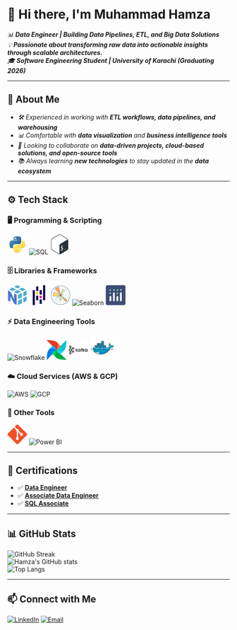# 👋 Hi there, I'm Muhammad Hamza

*📊 **Data Engineer | Building Data Pipelines, ETL, and Big Data Solutions***  
*💡 **Passionate about transforming raw data into actionable insights through scalable architectures.***  
*🎓 **Software Engineering Student | University of Karachi (Graduating 2026)***

---

## 🚀 About Me

- *🛠 Experienced in working with **ETL workflows, data pipelines, and warehousing***
- *📊 Comfortable with **data visualization** and **business intelligence tools***
- *🤝 Looking to collaborate on **data-driven projects, cloud-based solutions, and open-source tools***
- *📚 Always learning **new technologies** to stay updated in the **data ecosystem***

---

## ⚙️ Tech Stack

### 🖥 Programming & Scripting

<p>
  <img src="https://raw.githubusercontent.com/devicons/devicon/master/icons/python/python-original.svg" width="45" height="45" alt="Python"/>
  <img src="https://img.icons8.com/external-flat-juicy-fish/60/000000/external-sql-coding-and-development-flat-flat-juicy-fish.png" width="45" height="45" alt="SQL"/>
  <img src="https://raw.githubusercontent.com/devicons/devicon/master/icons/bash/bash-original.svg" width="45" height="45" alt="Bash"/>
</p>

### 🗄 Libraries & Frameworks

<p>
  <img src="https://raw.githubusercontent.com/devicons/devicon/master/icons/numpy/numpy-original.svg" width="45" height="45" alt="NumPy"/>
  <img src="https://raw.githubusercontent.com/devicons/devicon/master/icons/pandas/pandas-original.svg" width="45" height="45" alt="Pandas"/>
  <img src="https://raw.githubusercontent.com/devicons/devicon/master/icons/matplotlib/matplotlib-original.svg" width="45" height="45" alt="Matplotlib"/>
  <img src="https://seaborn.pydata.org/_images/logo-mark-lightbg.svg" width="45" height="45" alt="Seaborn"/>
  <img src="https://raw.githubusercontent.com/devicons/devicon/master/icons/plotly/plotly-original.svg" width="45" height="45" alt="Plotly"/>
</p>

### ⚡ Data Engineering Tools

<p>
  <img src="https://www.vectorlogo.zone/logos/snowflake/snowflake-icon.svg" width="45" height="45" alt="Snowflake"/>
  <img src="https://raw.githubusercontent.com/devicons/devicon/master/icons/apacheairflow/apacheairflow-original.svg" width="45" height="45" alt="Airflow"/>
  <img src="https://raw.githubusercontent.com/devicons/devicon/master/icons/apachekafka/apachekafka-original-wordmark.svg" width="45" height="45" alt="Apache Kafka"/>
  <img src="https://raw.githubusercontent.com/devicons/devicon/master/icons/docker/docker-original.svg" width="55" height="55" alt="Docker"/>
</p>

### ☁️ Cloud Services (AWS & GCP)

<p>
  <img src="https://cdn.worldvectorlogo.com/logos/amazon-web-services-2.svg" width="55" height="55" alt="AWS"/>
  <img src="https://www.vectorlogo.zone/logos/google_cloud/google_cloud-icon.svg" width="45" height="45" alt="GCP"/>
</p>

### 🔧 Other Tools

<p>
  <img src="https://raw.githubusercontent.com/devicons/devicon/master/icons/git/git-original.svg" width="45" height="45" alt="Git"/>
  <img src="https://raw.githubusercontent.com/microsoft/PowerBI-Icons/main/PNG/Power-BI.png" width="45" height="45" alt="Power BI"/>
</p>

---

## 📜 Certifications

* ✅ **[Data Engineer](https://www.datacamp.com/certificate/DE0019870693343)**
* ✅ **[Associate Data Engineer](https://www.datacamp.com/certificate/DEA0013616460930)**
* ✅ **[SQL Associate](https://www.datacamp.com/certificate/SQA0019363306291)**

---

## 📊 GitHub Stats

![GitHub Streak](https://github-readme-streak-stats.herokuapp.com/?user=mhamza-codes&theme=tokyonight)  
![Hamza's GitHub stats](https://github-readme-stats.vercel.app/api?username=mhamza-codes&show_icons=true&theme=tokyonight)  
![Top Langs](https://github-readme-stats.vercel.app/api/top-langs/?username=mhamza-codes&layout=compact&theme=tokyonight)

---

## 📫 Connect with Me

[![LinkedIn](https://img.shields.io/badge/LinkedIn-0A66C2?style=for-the-badge&logo=linkedin&logoColor=white)](https://www.linkedin.com/in/-muhammad-hamza/)
[![Email](https://img.shields.io/badge/Email-D14836?style=for-the-badge&logo=gmail&logoColor=white)](mailto:hamza.codes.007@gmail.com)

